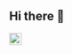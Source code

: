 ## Hi there 👋

<!--
**D-Walsh33/D-Walsh33** is a ✨ _special_ ✨ repository because its `README.md` (this file) appears on your GitHub profile.

Here are some ideas to get you started:

- 🔭 I’m currently working on ...
- 🌱 I’m currently learning ...
- 👯 I’m looking to collaborate on ...
- 🤔 I’m looking for help with ...
- 💬 Ask me about ...
- 📫 How to reach me: ...
- 😄 Pronouns: ...
- ⚡ Fun fact: ...
-->

<a href="www.linkedin.com/in/david-walsh33">
<img align="left" alt="David Walsh" width="22px" src="https://cdn.jsdelivr.net/npm/simple-icons@v3/icons/linkedin.svg" />
</a>
